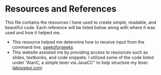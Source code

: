 # Resources and References
This file contains the resources I have used to create simple, readable, and beautiful code. 
Each reference will be listed below along with where it was used and how it helped me.

- This resource helped me determine how to receive input from the command line. [geeksforgeeks](https://www.geeksforgeeks.org/command-line-arguments-in-java/)
- This website assisted me by providing access to resources such as slides, textbooks, and code snippets. I utilized some of the code listed under "AlanC, a simple lexer via JavaCC" to help structure my lexer. [labouseur.com](https://www.labouseur.com/courses/compilers/)
